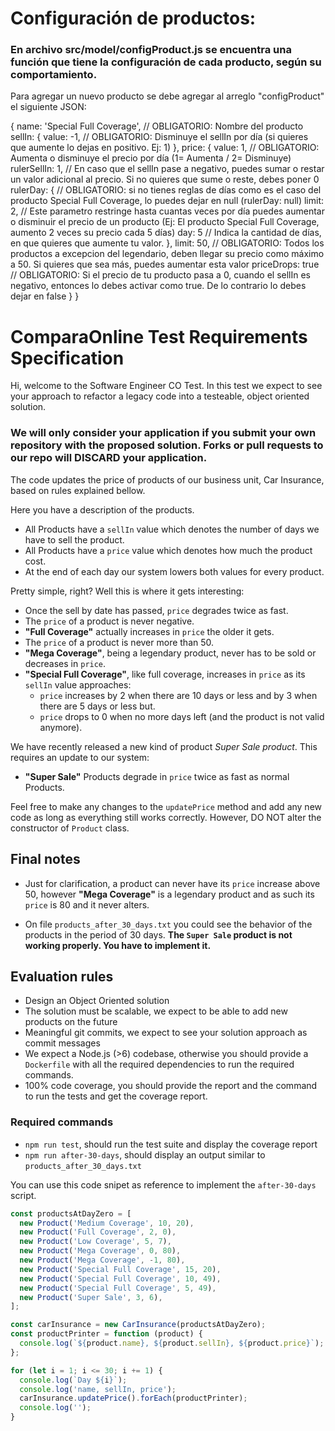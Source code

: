 # Configuración de productos: 

### En archivo src/model/configProduct.js se encuentra una función que tiene la configuración de cada producto, según su comportamiento.

Para agregar un nuevo producto se debe agregar al arreglo "configProduct" el siguiente JSON:

{
  name: 'Special Full Coverage', // OBLIGATORIO: Nombre del producto
  sellIn: {
      value: -1, // OBLIGATORIO: Disminuye el sellIn por día (si quieres que aumente lo dejas en positivo. Ej: 1)
  },
  price: {
      value: 1, // OBLIGATORIO: Aumenta o disminuye el precio por día (1= Aumenta / 2= Disminuye)
      rulerSellIn: 1, // En caso que el sellIn pase a negativo, puedes sumar o restar un valor adicional al precio. Si no quieres que sume o reste, debes poner 0
      rulerDay: { // OBLIGATORIO: si no tienes reglas de días como es el caso del producto Special Full Coverage, lo puedes dejar en null (rulerDay: null)
          limit: 2, // Este parametro restringe hasta cuantas veces por día puedes aumentar o disminuir el precio de un producto (Ej: El producto Special Full Coverage, aumento 2 veces su precio cada 5 días)
          day: 5 // Indica la cantidad de días, en que quieres que aumente tu valor.
      },
      limit: 50, // OBLIGATORIO: Todos los productos a excepcion del legendario, deben llegar su precio como máximo a 50. Si quieres que sea más, puedes aumentar esta valor
      priceDrops: true // OBLIGATORIO:  Si el precio de tu producto pasa a 0, cuando el sellIn es negativo, entonces lo debes activar como true. De lo contrario lo debes dejar en false
  }
}


# ComparaOnline Test Requirements Specification

Hi, welcome to the Software Engineer CO Test. In this test we expect to see your approach to refactor a legacy code into a testeable, object oriented solution.

### We will only consider your application if you submit your own repository with the proposed solution. Forks or pull requests to our repo will DISCARD your application.

The code updates the price of products of our business unit, Car Insurance, based on rules explained bellow.

Here you have a description of the products.

- All Products have a `sellIn` value which denotes the number of days we have to sell the product.
- All Products have a `price` value which denotes how much the product cost.
- At the end of each day our system lowers both values for every product.

Pretty simple, right? Well this is where it gets interesting:

- Once the sell by date has passed, `price` degrades twice as fast.
- The `price` of a product is never negative.
- **"Full Coverage"** actually increases in `price` the older it gets.
- The `price` of a product is never more than 50.
- **"Mega Coverage"**, being a legendary product, never has to be sold or decreases in `price`.
- **"Special Full Coverage"**, like full coverage, increases in `price` as its `sellIn` value approaches:
	- `price` increases by 2 when there are 10 days or less and by 3 when there are 5 days or less but.
	- `price` drops to 0 when no more days left (and the product is not valid anymore).

We have recently released a new kind of product *Super Sale product*. This requires an update to our system:

- **"Super Sale"** Products degrade in `price` twice as fast as normal Products.

Feel free to make any changes to the `updatePrice` method and add any new code as long as everything
still works correctly. However, DO NOT alter the constructor of `Product` class.

## Final notes

- Just for clarification, a product can never have its `price` increase above 50, however **"Mega Coverage"** is a
legendary product and as such its `price` is 80 and it never alters.

- On file `products_after_30_days.txt` you could see the behavior of the products in the period of 30 days. **The `Super Sale` product is not working properly. You have to implement it.**

## Evaluation rules
- Design an Object Oriented solution
- The solution must be scalable, we expect to be able to add new products on the future
- Meaningful git commits, we expect to see your solution approach as commit messages
- We expect a Node.js (>6) codebase, otherwise you should provide a `Dockerfile` with all the required dependencies to run the required commands.
- 100% code coverage, you should provide the report and the command to run the tests and get the coverage report.

### Required commands
- `npm run test`, should run the test suite and display the coverage report
- `npm run after-30-days`, should display an output similar to `products_after_30_days.txt`

You can use this code snipet as reference to implement the `after-30-days` script.

```js
const productsAtDayZero = [
  new Product('Medium Coverage', 10, 20),
  new Product('Full Coverage', 2, 0),
  new Product('Low Coverage', 5, 7),
  new Product('Mega Coverage', 0, 80),
  new Product('Mega Coverage', -1, 80),
  new Product('Special Full Coverage', 15, 20),
  new Product('Special Full Coverage', 10, 49),
  new Product('Special Full Coverage', 5, 49),
  new Product('Super Sale', 3, 6),
];

const carInsurance = new CarInsurance(productsAtDayZero);
const productPrinter = function (product) {
  console.log(`${product.name}, ${product.sellIn}, ${product.price}`);
};

for (let i = 1; i <= 30; i += 1) {
  console.log(`Day ${i}`);
  console.log('name, sellIn, price');
  carInsurance.updatePrice().forEach(productPrinter);
  console.log('');
}
```
